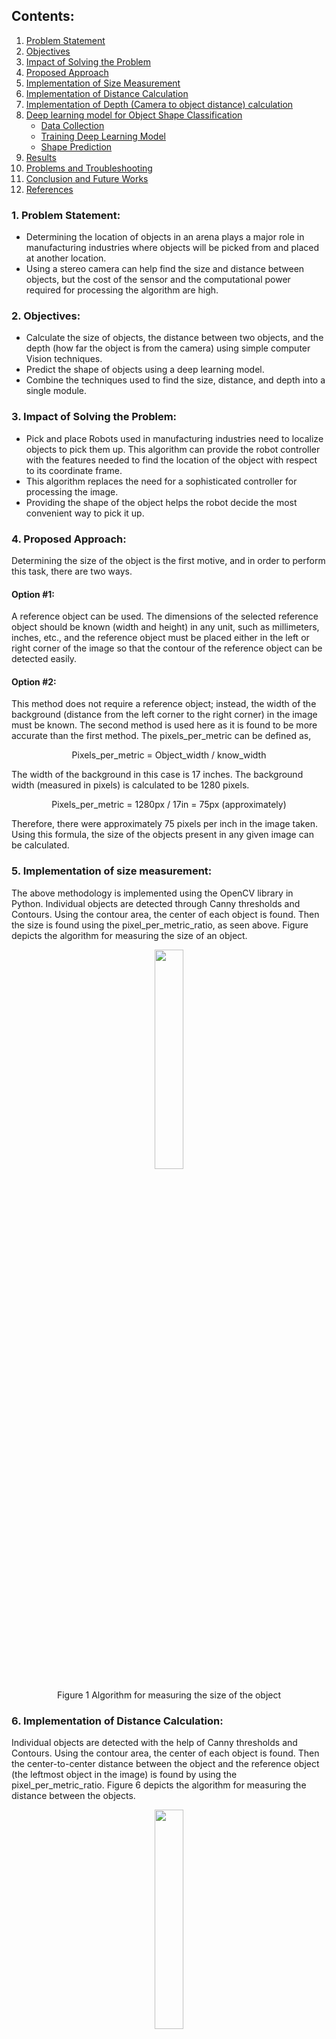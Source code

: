## Contents:
<ol>
   <li><a href="https://s-nithish-kumar.github.io/Determining_the_Size_Distance_Depth_and_Shape_of_Objects_using_Computer_Vision_and_Deep_Learning/#1-problem-statement">Problem Statement</a></li>
   <li><a href="https://s-nithish-kumar.github.io/Determining_the_Size_Distance_Depth_and_Shape_of_Objects_using_Computer_Vision_and_Deep_Learning/#2-objectives">Objectives</a></li>
   <li><a href="https://s-nithish-kumar.github.io/Determining_the_Size_Distance_Depth_and_Shape_of_Objects_using_Computer_Vision_and_Deep_Learning/#3-impact-of-solving-the-problem">Impact of Solving the Problem</a></li>
   <li><a href="https://s-nithish-kumar.github.io/Determining_the_Size_Distance_Depth_and_Shape_of_Objects_using_Computer_Vision_and_Deep_Learning/#4-proposed-approach">Proposed Approach</a></li>
   <li><a href="https://s-nithish-kumar.github.io/Determining_the_Size_Distance_Depth_and_Shape_of_Objects_using_Computer_Vision_and_Deep_Learning/#5-implementation-of-size-measurement">Implementation of Size Measurement</a></li>
   <li><a href="https://s-nithish-kumar.github.io/Determining_the_Size_Distance_Depth_and_Shape_of_Objects_using_Computer_Vision_and_Deep_Learning/#6-implementation-of-distance-calculation">Implementation of Distance Calculation</a></li>
   <li><a href="https://s-nithish-kumar.github.io/Determining_the_Size_Distance_Depth_and_Shape_of_Objects_using_Computer_Vision_and_Deep_Learning/#7-implementation-of-depth-camera-to-object-distance-calculation">Implementation of Depth (Camera to object distance) calculation</a></li>
   <li><a href="https://s-nithish-kumar.github.io/Determining_the_Size_Distance_Depth_and_Shape_of_Objects_using_Computer_Vision_and_Deep_Learning/#8-deep-learning-model-for-object-shape-classification">Deep learning model for Object Shape Classification</a>
   <ul>
      <li><a href="https://s-nithish-kumar.github.io/Determining_the_Size_Distance_Depth_and_Shape_of_Objects_using_Computer_Vision_and_Deep_Learning/#data-collection">Data Collection</a></li>
      <li><a href="https://s-nithish-kumar.github.io/Determining_the_Size_Distance_Depth_and_Shape_of_Objects_using_Computer_Vision_and_Deep_Learning/#training-deep-learning-model">Training Deep Learning Model</a></li>
      <li><a href="https://s-nithish-kumar.github.io/Determining_the_Size_Distance_Depth_and_Shape_of_Objects_using_Computer_Vision_and_Deep_Learning/#shape-prediction">Shape Prediction</a></li>
   </ul></li>
   <li><a href="https://s-nithish-kumar.github.io/Determining_the_Size_Distance_Depth_and_Shape_of_Objects_using_Computer_Vision_and_Deep_Learning/#9-results">Results</a></li>
   <li><a href="https://s-nithish-kumar.github.io/Determining_the_Size_Distance_Depth_and_Shape_of_Objects_using_Computer_Vision_and_Deep_Learning/#10-problems-and-troubleshooting">Problems and Troubleshooting</a></li>
   <li><a href="https://s-nithish-kumar.github.io/Determining_the_Size_Distance_Depth_and_Shape_of_Objects_using_Computer_Vision_and_Deep_Learning/#11-conclusion-and-future-works">Conclusion and Future Works</a></li>
   <li><a href="https://s-nithish-kumar.github.io/Determining_the_Size_Distance_Depth_and_Shape_of_Objects_using_Computer_Vision_and_Deep_Learning/#12-references">References</a></li>
</ol>

### 1. Problem Statement:
- Determining the location of objects in an arena plays a major role in manufacturing industries where objects will be picked from and placed at another location.
- Using a stereo camera can help find the size and distance between objects, but the cost of the sensor and the computational power required for processing the algorithm are high.

### 2. Objectives:
- Calculate the size of objects, the distance between two objects, and the depth (how far the object is from the camera) using simple computer Vision techniques.
- Predict the shape of objects using a deep learning model.
- Combine the techniques used to find the size, distance, and depth into a single module.

### 3. Impact of Solving the Problem:
- Pick and place Robots used in manufacturing industries need to localize objects to pick them up. This algorithm can provide the robot controller with the features needed to find the location of the object with respect to its coordinate frame.
- This algorithm replaces the need for a sophisticated controller for processing the image.
- Providing the shape of the object helps the robot decide the most convenient way to pick it up.

### 4. Proposed Approach:
Determining the size of the object is the first motive, and in order to perform this task, there are two ways.
#### Option #1:
A reference object can be used. The dimensions of the selected reference object should be known (width and height) in any unit, such as millimeters, inches, etc., and the reference object must be placed either in the left or right corner of the image so that the contour of the reference object can be detected easily.

#### Option #2:
This method does not require a reference object; instead, the width of the background (distance from the left corner to the right corner) in the image must be known. The second method is used here as it is found to be more accurate than the first method. 
The pixels_per_metric can be defined as, 
<p align="center">
Pixels_per_metric = Object_width / know_width 
</p>
The width of the background in this case is 17 inches. The background width (measured in pixels) is calculated to be 1280 pixels. 
<p align="center">
Pixels_per_metric = 1280px / 17in = 75px (approximately) 
</p>
Therefore, there were approximately 75 pixels per inch in the image taken. Using this formula, the size of the objects present in any given image can be calculated.

### 5. Implementation of size measurement:
The above methodology is implemented using the OpenCV library in Python. Individual objects are detected through Canny thresholds and Contours. Using the contour area, the center of each object is found. Then the size is found using the pixel_per_metric_ratio, as seen above. Figure depicts the algorithm for measuring the size of an object.

<p align="center">
<img src="images/algorithm_for_measuring_the_size_of_the_object.png" height="30%" width="30%">
</p>
<p align="center">Figure 1 Algorithm for measuring the size of the object</p>

### 6. Implementation of Distance Calculation:
Individual objects are detected with the help of Canny thresholds and Contours. Using the contour area, the center of each object is found. Then the center-to-center distance between the object and the reference object (the leftmost object in the image) is found by using the pixel_per_metric_ratio. Figure 6 depicts the algorithm for measuring the distance between the objects.

<p align="center">
<img src="images/algorithm_for_measuring_the_distance_between_objects.png" height="30%" width="30%">
</p>
<p align="center">Figure 2 Algorithm for measuring the distance between objects</p>

### 7. Implementation of Depth (Camera to object distance) calculation:
This module involves the calculation of the distance between the camera and the known object. A square of the size of 1.5 x 1.5 inches is chosen as the reference object. First, the focal length F of the camera is found using the following formula:
<p align="center">
F = (P x D) / W
</p>
W is the width of the reference object in inches
P is the width of the reference object in pixels
D is the measured distance from the camera to the reference object
In this case, W=1.5 inches, P = 119 pixels (approximately), D=12 inches.
<p align="center">
F = (119 x 12) / 1.5 = 952 (approximately)
</p>
Now, the focal length of the camera is known. Using this formula, the distance of the reference object from the camera is found, even after changing the distances between them.

### 8. Testing and Validation:
#### Data Collection:
A total of 16000 images were collected for four categories (circle, square, triangle, and star), of which 80% were used for training and 20% for testing.

<p align="center">
<img src="images/algorithm_for_dataset_collection.png" height="25%" width="25%">
</p>
<p align="center">Figure 3 Algorithm for dataset collection</p>

#### Training Deep Learning Model:

<p align="center">
<img src="images/algorithm_for_building_and_training_model.png" height="30%" width="30%">
</p>
<p align="center">Figure 4 Algorithm for Building and training model</p>

<p align="center">
<img src="images/architecture_of_the_model.png" height="80%" width="80%">
</p>
<p align="center">Figure 5 Architecture of the Deep Learning Model</p>

Fig 2 depicts the algorithm for building and training the model. The dataset is loaded and divided into training data and test data. The actual image size is 200 x 200 pixels but before the images are fed into the model, they are resized to 60x60 pixels. Fig 3 depicts the architecture of the model. A model consisting of three layers has been created. The input layer and the following two hidden layers consist of 256 neurons, and the output layer consists of 4 neurons. For the input and the first hidden layer, the "tanh" activation function is used; for the second hidden layer, "relu" activation is used; and for the output layer, "softmax" activation is used. A dropout layer with 20% dropout has been added after each layer. "rmsprop" is used as the optimizer. The model has been trained for 50 epochs. After training, the model has been tested with the test data and is saved. The overall accuracy of the model is 99.7%.

#### Prediction:

<p align="center">
<img src="images/algorithm_for_predicting_a_new_image.png" height="30%" width="30%">
</p>
<p align="center">Figure 6 Algorithm for predicting a new image</p>

Figure 4 depicts the algorithm for predicting the new image. Real-time video captured from the integrated web camera is fed into the OpenCV script. The OpenCV script uses the Canny threshold technique to find out the contours of the individual objects. Only contours within a particular size range will be considered in order to filter out the noise. These contours are individually masked so that only one object will be considered at a time. These masked images are then resized in order to match the training data and are then fed into the trained Tensorflow-Keras model for prediction. As mentioned earlier, the model has four outputs consisting of the probability of the input shape with all the other shapes, and the class with the highest probability is considered the input object shape.

### 9. Results:
**_Distance between objects and depth measurement_**

<p align="center">
<img src="images\distance_between_objects_and_depth_measurement_image_1.png" height="60%" width="60%">
<img src="images\distance_between_objects_and_depth_measurement_image_2.png" height="60%" width="60%">
</p>

**_Size of the objects_**
<p align="center">
<img src="images\size_of_the_objects_image_1.png" height="60%" width="60%">
<img src="images\size_of_the_objects_image_2.png" height="60%" width="60%">
<img src="images\size_of_the_objects_image_3.png" height="60%" width="60%">
</p>

**_Objects drawn using Microsoft paint are classified_**

<p align="center">
<img src="images/objects_drawn_using_microsoft_paint_are_classified.png" height="50%" width="50%">
</p>

**_Objects drawn on paper are classified_**

<p align="center">
<img src="images\objects_drawn_on_paper_are_classified.png" height="50%" width="50%">
</p>

### 10. Problems and Troubleshooting:
- After the contours are found, padding is added to the images before object classification. The value of padding is important to the accuracy of the prediction.
- The padding value is determined with a few iterations, and if the objects are too small or too large, the model is unable to predict the correct shapes.
- Improper lighting resulted in multiple small false contours. Lights are used to ensure the appropriate brightness levels.

### 11. Conclusion and Future Works:
- The size of the objects, the distance between the objects, and the distance between the camera and the reference object were determined using various techniques. Hence, these algorithms could be used as inputs for algorithms used in pick-and-place robots.
- A deep learning model for the classification of objects is developed with an accuracy of 99.7%.
- For the camera-to-object distance measurement, the largest contour is considered the reference object. In real-time implementation, it would be helpful if the reference object could be identified using color. This work will be done in the future.

### 12. References:
1. Fayaz Shahdib, Md. Wali Ullah, Md. Kamrul Hasan, Hasan Mahmud, Islamic University of Technology, Bangladesh, “Obstacle detection and object size measurement for Autonomous mobile robot using sensor”, International Journal of Computer Applications, March 2013.
2. Amelia Azman, M. Hanafi Ani, International Islamic University Malaysia, “Object Distance and Size measurement using Stereo Vision system”, Advanced Materials Research, December 2012.
3.	Liu Xiaoming, Wanchun Chen, Beihang University, “Real time distance measurement using a modified camera”, Research gate, February 2010.
4.	Nisha, Dinesh Kumar, Sekar, Indira, Tamilnadu, India, “Vision Assisted Pick and Place Robotic Arm”, September 2015.
5.	Rahul Kumar, Sanjesh Kumar, Sunil Lal, Praneel Chand, The University of the South Pacific Suva, Fiji, “Object Detection and Recognition for a Pick and Place Robot”, November 2014.
6.	https://www.kaggle.com/smeschke/four-shapes
7.	https://www.pyimagesearch.com/2021/01/19/image-masking-with-opencv/
8.	https://www.pyimagesearch.com/2021/03/29/multi-template-matching-with-opencv/
9.	https://www.pyimagesearch.com/2021/04/28/opencv-morphological-operations/










